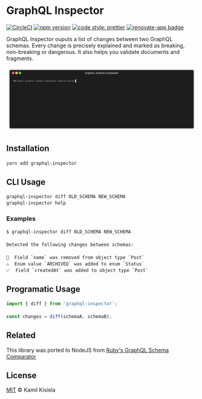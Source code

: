 # GraphQL Inspector

[![CircleCI](https://circleci.com/gh/kamilkisiela/graphql-inspector.svg?style=shield&circle-token=d1cd06aba321ee2b7bf8bd2041104643639463b0)](https://circleci.com/gh/kamilkisiela/graphql-inspector)
[![npm version](https://badge.fury.io/js/graphql-inspector.svg)](https://npmjs.com/package/graphql-inspector)
[![code style: prettier](https://img.shields.io/badge/code_style-prettier-ff69b4.svg?style=flat-square)](https://github.com/prettier/prettier)
[![renovate-app badge](https://img.shields.io/badge/renovate-app-blue.svg)](https://renovateapp.com/)

GraphQL Inspector ouputs a list of changes between two GraphQL schemas. Every change is precisely explained and marked as breaking, non-breaking or dangerous.
It also helps you validate documents and fragments.

![Example](./demo.gif)

## Installation

```bash
yarn add graphql-inspector
```

## CLI Usage

```bash
graphql-inspector diff OLD_SCHEMA NEW_SCHEMA
graphql-inspector help
```

### Examples

```bash
$ graphql-inspector diff OLD_SCHEMA NEW_SCHEMA

Detected the following changes between schemas:

🛑  Field `name` was removed from object type `Post`
⚠️  Enum value `ARCHIVED` was added to enum `Status`
✅  Field `createdAt` was added to object type `Post`
```

## Programatic Usage

```typescript
import { diff } from 'graphql-inspector';

const changes = diff(schemaA, schemaB);
```

## Related

This library was ported to NodeJS from [Ruby's GraphQL Schema Comparator](https://github.com/xuorig/graphql-schema_comparator)

## License

[MIT](https://github.com/kamilkisiela/graphql-inspector/blob/master/LICENSE) © Kamil Kisiela
